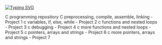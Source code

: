 [![Typing SVG](https://readme-typing-svg.herokuapp.com?font=Fira+Code&weight=900&size=30&pause=1000&width=435&lines=Software+Engineering+with+Jeytechy)](https://git.io/typing-svg)


C programming repository
C preprocessing, compile, assemble, linking - Project 1
c variables, if, else, while - Project 2
c functions and nested loops - Project 3
c debugging - Project 4
c more functions and nested loops - Project 5
c pointers, arrays and strings - Project 6
c more pointers, arrays and strings - Project 7
